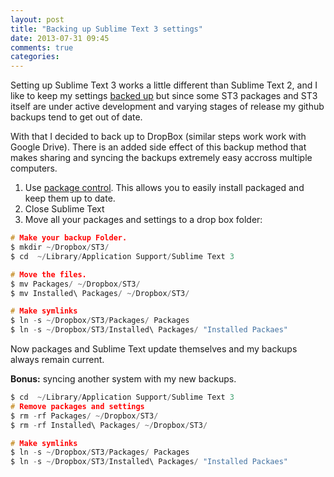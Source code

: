 ```yaml
---
layout: post
title: "Backing up Sublime Text 3 settings"
date: 2013-07-31 09:45
comments: true
categories:
---
```


Setting up Sublime Text 3 works a little different than Sublime Text 2, and I like to keep my settings [backed up](https://github.com/aaroncrespo/dotfiles) but since some ST3 packages and ST3 itself are under active development and varying stages of release my github backups tend to get out of date.

With that I decided to back up to DropBox (similar steps work work with Google Drive). There is an added side effect of this backup method that makes sharing and syncing the backups extremely easy accross multiple computers.

1. Use [package control](http://wbond.net/sublime_packages/package_control). This allows you to easily install packaged and keep them up to date.
1. Close Sublime Text
1. Move all your packages and settings to a drop box folder:

```c
# Make your backup Folder.
$ mkdir ~/Dropbox/ST3/
$ cd  ~/Library/Application Support/Sublime Text 3

# Move the files.
$ mv Packages/ ~/Dropbox/ST3/
$ mv Installed\ Packages/ ~/Dropbox/ST3/

# Make symlinks
$ ln -s ~/Dropbox/ST3/Packages/ Packages
$ ln -s ~/Dropbox/ST3/Installed\ Packages/ "Installed Packaes"
```

Now packages and Sublime Text update themselves and my backups always remain current.

__Bonus:__ syncing another system with my new backups.

```c
$ cd  ~/Library/Application Support/Sublime Text 3
# Remove packages and settings
$ rm -rf Packages/ ~/Dropbox/ST3/
$ rm -rf Installed\ Packages/ ~/Dropbox/ST3/

# Make symlinks
$ ln -s ~/Dropbox/ST3/Packages/ Packages
$ ln -s ~/Dropbox/ST3/Installed\ Packages/ "Installed Packaes"
```
